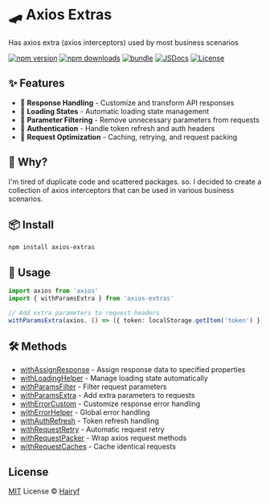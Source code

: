 # 🛹 Axios Extras

Has axios extra (axios interceptors) used by most business scenarios

[![npm version][npm-version-src]][npm-version-href]
[![npm downloads][npm-downloads-src]][npm-downloads-href]
[![bundle][bundle-src]][bundle-href]
[![JSDocs][jsdocs-src]][jsdocs-href]
[![License][license-src]][license-href]

## ✨ Features

- 🔄 **Response Handling** - Customize and transform API responses
- 🚦 **Loading States** - Automatic loading state management
- 🧹 **Parameter Filtering** - Remove unnecessary parameters from requests
- 🔑 **Authentication** - Handle token refresh and auth headers
- 🔁 **Request Optimization** - Caching, retrying, and request packing

## 💬 Why?

I'm tired of duplicate code and scattered packages. so. I decided to create a collection of axios interceptors that can be used in various business scenarios.

## 📦 Install

```bash
npm install axios-extras
```

## 🚀 Usage

```typescript
import axios from 'axios'
import { withParamsExtra } from 'axios-extras'

// Add extra parameters to request headers
withParamsExtra(axios, () => ({ token: localStorage.getItem('token') }), 'headers')
```

## 🛠️ Methods

- [withAssignResponse](https://github.com/hairyf/axios-extras/tree/main/src/assign-response/README.md) - Assign response data to specified properties
- [withLoadingHelper](https://github.com/hairyf/axios-extras/tree/main/src/loading-helper/README.md) - Manage loading state automatically
- [withParamsFilter](https://github.com/hairyf/axios-extras/tree/main/src/params-filter/README.md) - Filter request parameters
- [withParamsExtra](https://github.com/hairyf/axios-extras/tree/main/src/params-extra/README.md) - Add extra parameters to requests
- [withErrorCustom](https://github.com/hairyf/axios-extras/tree/main/src/error-custom/README.md) - Customize response error handling
- [withErrorHelper](https://github.com/hairyf/axios-extras/tree/main/src/error-helper/README.md) - Global error handling
- [withAuthRefresh](https://github.com/hairyf/axios-extras/tree/main/src/auth-refresh/README.md) - Token refresh handling
- [withRequestRetry](https://github.com/hairyf/axios-extras/tree/main/src/request-retry/README.md) - Automatic request retry
- [withRequestPacker](https://github.com/hairyf/axios-extras/tree/main/src/request-packer/README.md) - Wrap axios request methods
- [withRequestCaches](https://github.com/hairyf/axios-extras/tree/main/src/request-caches/README.md) - Cache identical requests
## License

[MIT](./LICENSE) License © [Hairyf](https://github.com/hairyf)

<!-- Badges -->

[npm-version-src]: https://img.shields.io/npm/v/axios-extras?style=flat&colorA=080f12&colorB=1fa669
[npm-version-href]: https://npmjs.com/package/axios-extras
[npm-downloads-src]: https://img.shields.io/npm/dm/axios-extras?style=flat&colorA=080f12&colorB=1fa669
[npm-downloads-href]: https://npmjs.com/package/axios-extras
[bundle-src]: https://img.shields.io/bundlephobia/minzip/axios-extras?style=flat&colorA=080f12&colorB=1fa669&label=minzip
[bundle-href]: https://bundlephobia.com/result?p=axios-extras
[license-src]: https://img.shields.io/github/license/hairyf/axios-extras.svg?style=flat&colorA=080f12&colorB=1fa669
[license-href]: https://github.com/hairyf/axios-extras/blob/main/LICENSE
[jsdocs-src]: https://img.shields.io/badge/jsdocs-reference-080f12?style=flat&colorA=080f12&colorB=1fa669
[jsdocs-href]: https://www.jsdocs.io/package/axios-extras
